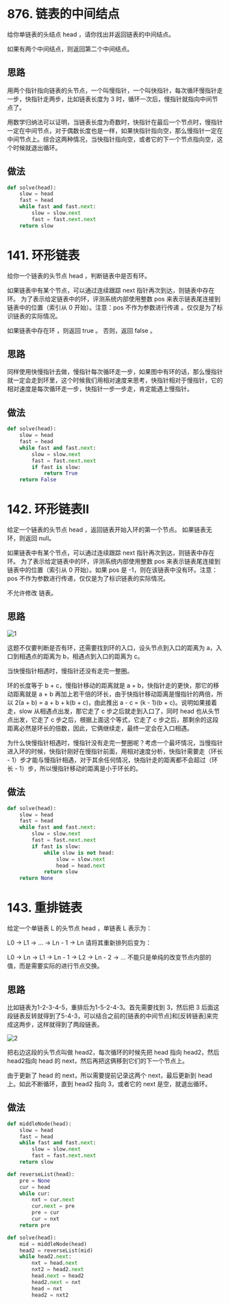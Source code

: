 # 876. 链表的中间结点

给你单链表的头结点 head ，请你找出并返回链表的中间结点。

如果有两个中间结点，则返回第二个中间结点。

## 思路

用两个指针指向链表的头节点，一个叫慢指针，一个叫快指针，每次循环慢指针走一步，快指针走两步，比如链表长度为 3 时，循环一次后，慢指针就指向中间节点了。

用数学归纳法可以证明，当链表长度为奇数时，快指针在最后一个节点时，慢指针一定在中间节点，对于偶数长度也是一样，如果快指针指向空，那么慢指针一定在中间节点上。综合这两种情况，当快指针指向空，或者它的下一个节点指向空，这个时候就退出循环。

## 做法 

```python
def solve(head):
    slow = head
    fast = head
    while fast and fast.next:
        slow = slow.next
        fast = fast.next.next
    return slow
```

# 141. 环形链表

给你一个链表的头节点 head ，判断链表中是否有环。

如果链表中有某个节点，可以通过连续跟踪 next 指针再次到达，则链表中存在环。 为了表示给定链表中的环，评测系统内部使用整数 pos 来表示链表尾连接到链表中的位置（索引从 0 开始）。注意：pos 不作为参数进行传递 。仅仅是为了标识链表的实际情况。

如果链表中存在环 ，则返回 true 。 否则，返回 false 。

## 思路

同样使用快慢指针去做，慢指针每次循环走一步，如果图中有环的话，那么慢指针就一定会走到环里，这个时候我们用相对速度来思考，快指针相对于慢指针，它的相对速度是每次循环走一步，快指针一步一步走，肯定能遇上慢指针。

## 做法

```python
def solve(head):
    slow = head
    fast = head
    while fast and fast.next:
        slow = slow.next
        fast = fast.next.next
        if fast is slow:
            return True
    return False
```

# 142. 环形链表Ⅱ

给定一个链表的头节点  head ，返回链表开始入环的第一个节点。 如果链表无环，则返回 null。

如果链表中有某个节点，可以通过连续跟踪 next 指针再次到达，则链表中存在环。 为了表示给定链表中的环，评测系统内部使用整数 pos 来表示链表尾连接到链表中的位置（索引从 0 开始）。如果 pos 是 -1，则在该链表中没有环。注意：pos 不作为参数进行传递，仅仅是为了标识链表的实际情况。

不允许修改 链表。

## 思路

![1](image.png)

这题不仅要判断是否有环，还需要找到环的入口，设头节点到入口的距离为 a，入口到相遇点的距离为 b，相遇点到入口的距离为 c。

当快慢指针相遇时，慢指针还没有走完一整圈。

环的长度等于 b + c，慢指针移动的距离就是 a + b，快指针走的更快，那它的移动距离就是 a + b 再加上若干倍的环长，由于快指针移动距离是慢指针的两倍，所以 2(a + b) = a + b + k(b + c)，由此推出 a - c = (k - 1)(b + c)。说明如果接着走，slow 从相遇点出发，那它走了 c 步之后就走到入口了，同时 head 也从头节点出发，它走了 c 步之后，根据上面这个等式，它走了 c 步之后，那剩余的这段距离必然是环长的倍数，因此，它俩继续走，最终一定会在入口相遇。

为什么快慢指针相遇时，慢指针没有走完一整圈呢？考虑一个最坏情况，当慢指针进入环的时候，快指针刚好在慢指针前面，用相对速度分析，快指针需要走（环长 - 1）步才能与慢指针相遇，对于其余任何情况，快指针走的距离都不会超过（环长 - 1）步，所以慢指针移动的距离是小于环长的。

## 做法

```python
def solve(head):
    slow = head
    fast = head
    while fast and fast.next:
        slow = slow.next
        fast = fast.next.next
        if fast is slow:
            while slow is not head:
                slow = slow.next
                head = head.next
            return slow
    return None
```

# 143. 重排链表

给定一个单链表 L 的头节点 head ，单链表 L 表示为：

L0 → L1 → … → Ln - 1 → Ln
请将其重新排列后变为：

L0 → Ln → L1 → Ln - 1 → L2 → Ln - 2 → …
不能只是单纯的改变节点内部的值，而是需要实际的进行节点交换。

## 思路

比如链表为1-2-3-4-5，重排后为1-5-2-4-3。首先需要找到 3，然后把 3 后面这段链表反转就得到了5-4-3，可以结合之前的[链表的中间节点]和[反转链表]来完成这两步，这样就得到了两段链表。

![2](image-1.png)

把右边这段的头节点叫做 head2，每次循环的时候先把 head 指向 head2，然后 head2指向 head 的 next，然后再把这俩移到它们的下一个节点上。

由于更新了 head 的 next，所以需要提前记录这两个 next，最后更新到 head 上。如此不断循环，直到 head2 指向 3，或者它的 next 是空，就退出循环。

## 做法

```python
def middleNode(head):
    slow = head
    fast = head
    while fast and fast.next:
        slow = slow.next
        fast = fast.next.next
    return slow

def reverseList(head):
    pre = None
    cur = head
    while cur:
        nxt = cur.next
        cur.next = pre
        pre = cur
        cur = nxt
    return pre

def solve(head):
    mid = middleNode(head)
    head2 = reverseList(mid)
    while head2.next:
        nxt = head.next
        nxt2 = head2.next
        head.next = head2
        head2.next = nxt
        head = nxt
        head2 = nxt2
```
    